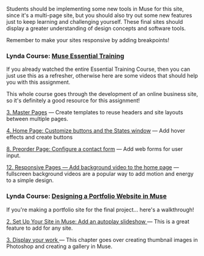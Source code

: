 Students should be implementing some new tools in Muse for this site, since it's a multi-page site, but you should also try out some new features just to keep learning and challenging yourself. These final sites should display a greater understanding of design concepts and software tools.

Remember to make your sites responsive by adding breakpoints! 

### Lynda Course: [Muse Essential Training](https://www.lynda.com/Muse-tutorials/Muse-Essential-Training/532182-2.html)

If you already watched the entire Essential Training Course, then you can just use this as a refresher, otherwise here are some videos that should help you with this assignment. 

This whole course goes through the development of an online business site, so it's definitely a good resource for this assignment!

[3. Master Pages](https://www.lynda.com/Muse-tutorials/Master-pages-overview/532182/577492-4.html) — Create templates to reuse headers and site layouts between multiple pages. 

[4. Home Page: Customize buttons and the States window](https://www.lynda.com/Muse-tutorials/Customize-buttons-States-panel/532182/577503-4.html) — Add hover effects and create buttons

[8. Preorder Page: Configure a contact form](https://www.lynda.com/Muse-tutorials/Configure-contact-form/532182/577522-4.html) — Add web forms for user input.

[12. Responsive Pages — Add background video to the home page](https://www.lynda.com/Muse-tutorials/Add-background-video-home-page/532182/577546-4.html?srchtrk=index%3a1%0alinktypeid%3a2%0aq%3amuse+video%0apage%3a1%0as%3arelevance%0asa%3atrue%0aproducttypeid%3a2) — fullscreen background videos are a popular way to add motion and energy to a simple design. 



### Lynda Course: [Designing a Portfolio Website in Muse](https://www.lynda.com/Muse-tutorials/Designing-Portfolio-Website-Muse/562258-2.html?srchtrk=index%3a4%0alinktypeid%3a2%0aq%3amuse%0apage%3a1%0as%3arelevance%0asa%3atrue%0aproducttypeid%3a2)

If you're making a portfolio site for the final project... here's a walkthrough! 

[2. Set Up Your Site in Muse: Add an autoplay slideshow ](https://www.lynda.com/Muse-tutorials/Add-autoplay-slideshow/562258/599812-4.html?srchtrk=index%3a4%0alinktypeid%3a2%0aq%3amuse%0apage%3a1%0as%3arelevance%0asa%3atrue%0aproducttypeid%3a2)— This is a great feature to add for any site.

[3. Display your work ](https://www.lynda.com/Muse-tutorials/Prepare-your-assets/562258/599814-4.html?srchtrk=index%3a4%0alinktypeid%3a2%0aq%3amuse%0apage%3a1%0as%3arelevance%0asa%3atrue%0aproducttypeid%3a2)— This chapter goes over creating thumbnail images in Photoshop and creating a gallery in Muse.






